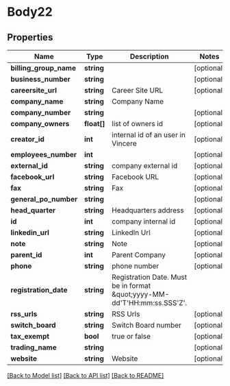 # Body22

## Properties
Name | Type | Description | Notes
------------ | ------------- | ------------- | -------------
**billing_group_name** | **string** |  | [optional] 
**business_number** | **string** |  | [optional] 
**careersite_url** | **string** | Career Site URL | [optional] 
**company_name** | **string** | Company Name | 
**company_number** | **string** |  | [optional] 
**company_owners** | **float[]** | list of owners id | [optional] 
**creator_id** | **int** | internal id of an user in Vincere | [optional] 
**employees_number** | **int** |  | [optional] 
**external_id** | **string** | company external id | [optional] 
**facebook_url** | **string** | Facebook URL | [optional] 
**fax** | **string** | Fax | [optional] 
**general_po_number** | **string** |  | [optional] 
**head_quarter** | **string** | Headquarters address | [optional] 
**id** | **int** | company internal id | [optional] 
**linkedin_url** | **string** | LinkedIn Url | [optional] 
**note** | **string** | Note | [optional] 
**parent_id** | **int** | Parent Company | [optional] 
**phone** | **string** | phone number | [optional] 
**registration_date** | **string** | Registration Date. Must be in format \&quot;yyyy-MM-dd&#x27;T&#x27;HH:mm:ss.SSS&#x27;Z&#x27;. | 
**rss_urls** | **string** | RSS Urls | [optional] 
**switch_board** | **string** | Switch Board number | [optional] 
**tax_exempt** | **bool** | true or false | [optional] 
**trading_name** | **string** |  | [optional] 
**website** | **string** | Website | [optional] 

[[Back to Model list]](../../README.md#documentation-for-models) [[Back to API list]](../../README.md#documentation-for-api-endpoints) [[Back to README]](../../README.md)

